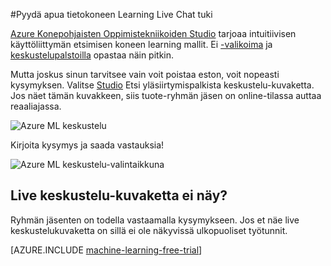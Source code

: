 <properties 
    pageTitle="Pyydä apua tietokoneen Learning Live Keskustele tuen | Microsoft Azure" 
    description="Ohjeita reaaliaikainen koneen Learning pilvipalvelussa Live Chat tuki-ominaisuudella." 
    services="machine-learning" 
    documentationCenter="" 
    authors="garyericson" 
    manager="opapel" 
    editor="cgronlun"/>
<tags 
    ms.service="machine-learning" 
    ms.workload="data-services" 
    ms.tgt_pltfrm="na" 
    ms.devlang="na" 
    ms.topic="article" 
    ms.date="09/29/2016" 
    ms.author="garye"/>
#<a name="get-help-from-machine-learning-live-chat-support"></a>Pyydä apua tietokoneen Learning Live Chat tuki

[Azure Konepohjaisten Oppimistekniikoiden Studio](machine-learning-what-is-ml-studio.md) tarjoaa intuitiivisen käyttöliittymän etsimisen koneen learning mallit. Ei [-valikoima](machine-learning-gallery-how-to-use-contribute-publish.md) ja [keskustelupalstoilla](https://social.msdn.microsoft.com/forums/azure/home?forum=MachineLearning) opastaa näin pitkin. 

Mutta joskus sinun tarvitsee vain voit poistaa eston, voit nopeasti kysymyksen. Valitse [Studio](machine-learning-what-is-ml-studio.md) Etsi yläsiirtymispalkista keskustelu-kuvaketta.  Jos näet tämän kuvakkeen, siis tuote-ryhmän jäsen on online-tilassa auttaa reaaliajassa.

![Azure ML keskustelu](./media/machine-learning-live-chat/AzureMLChatNavBar.png)

Kirjoita kysymys ja saada vastauksia!

![Azure ML keskustelu-valintaikkuna](./media/machine-learning-live-chat/AzureMLChat.png)

## <a name="dont-see-the-live-chat-icon"></a>Live keskustelu-kuvaketta ei näy?
Ryhmän jäsenten on todella vastaamalla kysymykseen. Jos et näe live keskustelukuvaketta on sillä ei ole näkyvissä ulkopuoliset työtunnit. 

[AZURE.INCLUDE [machine-learning-free-trial](../../includes/machine-learning-free-trial.md)] 
